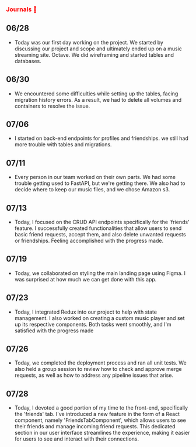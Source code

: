 ### <span style="color: red;">Journals 📔

## 06/28

- Today was our first day working on the project. We started by discussing our project and scope and ultimately ended up on a music streaming site. Octave. We did wireframing and started tables and databases.

## 06/30

- We encountered some difficulties while setting up the tables, facing migration history errors. As a result, we had to delete all volumes and containers to resolve the issue.

## 07/06

- I started on back-end endpoints for profiles and friendships. we still had more trouble with tables and migrations.

## 07/11

- Every person in our team worked on their own parts. We had some trouble getting used to FastAPI, but we're getting there. We also had to decide where to keep our music files, and we chose Amazon s3.

## 07/13

- Today, I focused on the CRUD API endpoints specifically for the 'friends' feature. I successfully created functionalities that allow users to send basic friend requests, accept them, and also delete unwanted requests or friendships. Feeling accomplished with the progress made.

## 07/19

- Today, we collaborated on styling the main landing page using Figma. I was surprised at how much we can get done with this app.

## 07/23

- Today, I integrated Redux into our project to help with state management. I also worked on creating a custom music player and set up its respective components. Both tasks went smoothly, and I'm satisfied with the progress made

## 07/26

- Today, we completed the deployment process and ran all unit tests. We also held a group session to review how to check and approve merge requests, as well as how to address any pipeline issues that arise.

## 07/28

- Today, I devoted a good portion of my time to the front-end, specifically the 'friends' tab. I've introduced a new feature in the form of a React component, namely 'FriendsTabComponent', which allows users to see their friends and manage incoming friend requests. This dedicated section in our user interface streamlines the experience, making it easier for users to see and interact with their connections.
